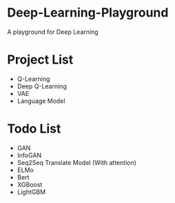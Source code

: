 # Deep-Learning-Playground
A playground for Deep Learning

# Project List
- Q-Learning
- Deep Q-Learning
- VAE
- Language Model  

# Todo List
- GAN  
- InfoGAN  
- Seq2Seq Translate Model (With attention)
- ELMo
- Bert
- XGBoost
- LightGBM
